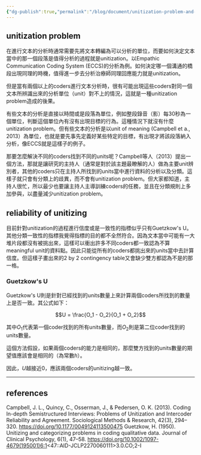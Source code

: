 ```yaml
---
{"dg-publish":true,"permalink":"/blog/document/unitization-problem-and-unitizing-reliability/","title":"unitization problem and code reliability","tags":["docs","coding","reliability","agreement","method"]}
---
```



## unitization problem 

在進行文本的分析時通常需要先將文本轉編為可以分析的單位，而要如何決定文本當中的那一個段落是值得分析的過程就是unitization。以Empathic Communication Coding System (ECCS)的分析為例。如何決定哪一個溝通的橋段出現同理的時機，值得進一步去分析治療師同理回應能力就是unitization。

但是當有兩個以上的coders進行文本分析時，很有可能出現這些coders對同一個文本所辨識出來的分析單位（unit）對不上的情況，這就是一種unitization problem造成的後果。

有些文本的分析是直接以時間或是段落為單位，例如整段錄音（影）每30秒為一個單位，判斷這個單位內有沒有出現目標的行為。這種情況下就沒有什麼unitization problem。但有些文本的分析是以unit of meaning  (Campbell et a., 2013）為單位，也就是要先事先定義好某些特定的目標，有出現才將該段落納入分析，像ECCS就是這樣子的例子。

那要怎麼解決不同的coders找到不同的units呢？Campbell等人（2013）提出一個方法，那就是讓研究的主持人（通常是對於該主題最瞭解的人）做為主要unit辨別者，其他的coders只在主持人所找到的units當中進行資料的分析以及分類。這樣子就只會有分類上的歧異，而不會有unitization problem。但大家都知道，主持人很忙，所以最少也要讓主持人主導訓練coders的任務，並且在分類規則上多加參與，以盡量減少unitization problem。

## reliability of unitizing 

目前針對unitization的過程進行信度或是一致性的指標似乎只有Guetzkow's U。其他分類一致性的指標我覺得指標的目的都不全然符合。因為文本當中可能有一大堆片段都沒有被挑出來，這樣可以衝出許多不同coders都一致認為不算meaningful unit的資料點。因此只能從所有的coders都挑出來的units當中去計算信度。但這樣子畫出來的2 by 2  contingency table又會缺少雙方都認為不是的那一格。

### Guetzkow's U

Guetzkow's U則是針對已經找到的units數量上來計算兩個coders所找到的數量上是否一致。其公式如下：

$$U = \frac{O_1 - O_2}{O_1 + O_2}$$

其中$O_1$代表第一個coder找到的所有units數量，而$O_2$則是第二位coder找到的units數量。

這個方法假設，如果兩個coders的能力是相同的，那麼雙方找到的units數量的期望值應該會是相同的（為常數$h$）。

因此，$U$越接近0，應該兩個coders的unitizing越一致。

---

## references

Campbell, J. L., Quincy, C., Osserman, J., & Pedersen, O. K. (2013). Coding In-depth Semistructured Interviews: Problems of Unitization and Intercoder Reliability and Agreement. Sociological Methods & Research, 42(3), 294–320. https://doi.org/10.1177/0049124113500475
Guetzkow, H. (1950). Unitizing and categorizing problems in coding qualitative data. Journal of Clinical Psychology, 6(1), 47–58. https://doi.org/10.1002/1097-4679(195001)6:1<47::AID-JCLP2270060111>3.0.CO;2-I
